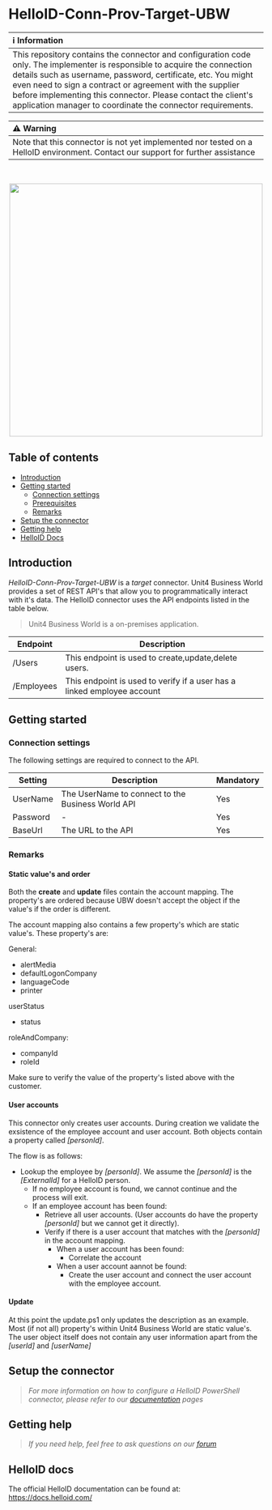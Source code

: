 # HelloID-Conn-Prov-Target-UBW

| :information_source: Information |
|:---------------------------|
| This repository contains the connector and configuration code only. The implementer is responsible to acquire the connection details such as username, password, certificate, etc. You might even need to sign a contract or agreement with the supplier before implementing this connector. Please contact the client's application manager to coordinate the connector requirements.       |

| :warning: Warning |
|:---------------------------|
| Note that this connector is not yet implemented nor tested on a HelloID environment. Contact our support for further assistance       |

<br />
<p align="center">
  <img src="https://www.tools4ever.nl/connector-logos/unit4-logo.png" width="500">
</p>

## Table of contents

- [Introduction](#Introduction)
- [Getting started](#Getting-started)
  + [Connection settings](#Connection-settings)
  + [Prerequisites](#Prerequisites)
  + [Remarks](#Remarks)
- [Setup the connector](@Setup-The-Connector)
- [Getting help](#Getting-help)
- [HelloID Docs](#HelloID-docs)

## Introduction

_HelloID-Conn-Prov-Target-UBW_ is a _target_ connector. Unit4 Business World provides a set of REST API's that allow you to programmatically interact with it's data. The HelloID connector uses the API endpoints listed in the table below.

> Unit4 Business World is a on-premises application.

| Endpoint     | Description |
| ------------ | ----------- |
| /Users       | This endpoint is used to create,update,delete users. |
| /Employees   | This endpoint is used to verify if a user has a linked employee account |

## Getting started

### Connection settings

The following settings are required to connect to the API.

| Setting      | Description                        | Mandatory   |
| ------------ | -----------                        | ----------- |
| UserName     | The UserName to connect to the Business World API | Yes         |
| Password     | -                                  | Yes         |
| BaseUrl      | The URL to the API                 | Yes         |

### Remarks

#### Static value's and order

Both the __create__ and __update__ files contain the account mapping. The property's are ordered because UBW doesn't accept the object if the value's if the order is different. 

The account mapping also contains a few property's which are static value's. These property's are:

General:
- alertMedia
- defaultLogonCompany
- languageCode
- printer

userStatus
- status

roleAndCompany:
- companyId
- roleId

Make sure to verify the value of the property's listed above with the customer.

#### User accounts

This connector only creates user accounts. During creation we validate the exsistence of the employee account and user account.
Both objects contain a property called _[personId]_.

The flow is as follows:

-  Lookup the employee by _[personId]_. We assume the _[personId]_ is the _[ExternalId]_ for a HelloID person.
    - If no employee account is found, we cannot continue and the process will exit.
    - If an employee account has been found:
      - Retrieve all user accounts. (User accounts do have the property _[personId]_ but we cannot get it directly).
      - Verify if there is a user account that matches with the _[personId]_ in the account mapping.
        - When a user account has been found:
          - Correlate the account
        - When a user account aannot be found:
          - Create the user account and connect the user account with the employee account.

#### Update

At this point the update.ps1 only updates the description as an example. Most (if not all) property's within Unit4 Business World are static value's.
The user object itself does not contain any user information apart from the _[userId]_ and _[userName]_

## Setup the connector

> _For more information on how to configure a HelloID PowerShell connector, please refer to our [documentation](https://docs.helloid.com/hc/en-us/articles/360012558020-Configure-a-custom-PowerShell-target-system) pages_

## Getting help

> _If you need help, feel free to ask questions on our [forum](https://forum.helloid.com)_

## HelloID docs

The official HelloID documentation can be found at: https://docs.helloid.com/
